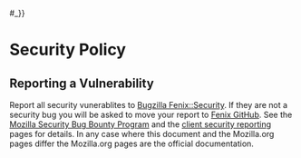 #_}}
# Security Policy

## Reporting a Vulnerability

Report all security vunerablites to [Bugzilla Fenix::Security](https://bugzilla.mozilla.org/enter_bug.cgi?product=Fenix&component=Security). If they are not a security bug you will be asked to move your report to [Fenix GitHub](https://github.com/mozilla-mobile/fenix/issues). See the [Mozilla Security Bug Bounty Program](https://www.mozilla.org/en-US/security/bug-bounty/) and the [client security reporting](https://www.mozilla.org/en-US/security/client-bug-bounty/) pages for details. In any case where this document and the Mozilla.org pages differ the Mozilla.org pages are the official documentation.
